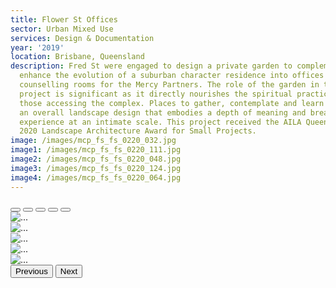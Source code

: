 ```yaml
---
title: Flower St Offices
sector: Urban Mixed Use
services: Design & Documentation
year: '2019'
location: Brisbane, Queensland
description: Fred St were engaged to design a private garden to complement and
  enhance the evolution of a suburban character residence into offices and
  counselling rooms for the Mercy Partners. The role of the garden in this
  project is significant as it directly nourishes the spiritual practice of
  those accessing the complex. Places to gather, contemplate and learn all form
  an overall landscape design that embodies a depth of meaning and breadth of
  experience at an intimate scale. This project received the AILA Queensland
  2020 Landscape Architecture Award for Small Projects.
image: /images/mcp_fs_fs_0220_032.jpg
image1: /images/mcp_fs_fs_0220_111.jpg
image2: /images/mcp_fs_fs_0220_048.jpg
image3: /images/mcp_fs_fs_0220_124.jpg
image4: /images/mcp_fs_fs_0220_064.jpg
---
```


<div
    id="carouselFlowerStOffices"
    class="carousel slide relative"
    data-bs-ride="carousel"
  >
    <!-- Indicators -->
  <div
      class="carousel-indicators"
    >
    <button
      type="button"
      data-bs-target="#carouselFlowerStOffices"
      data-bs-slide-to="0"
      class="active"
      aria-current="true"
      aria-label="Slide 1"
    ></button>
    <button
      type="button"
      data-bs-target="#carouselFlowerStOffices"
      data-bs-slide-to="1"
      aria-label="Slide 2"
    ></button>
    <button
      type="button"
      data-bs-target="#carouselFlowerStOffices"
      data-bs-slide-to="2"
      aria-label="Slide 3"
    ></button>
    <button
      type="button"
      data-bs-target="#carouselFlowerStOffices"
      data-bs-slide-to="3"
      aria-label="Slide 4"
    ></button>
    <button
      type="button"
      data-bs-target="#carouselFlowerStOffices"
      data-bs-slide-to="4"
      aria-label="Slide 5"
    ></button>
  </div>
  <!-- Slides -->
  <div class="carousel-inner relative w-full overflow-hidden aspect-video">
    <div class="carousel-item active">
      <img
        src="/images/mcp_fs_fs_0220_032.jpg"
        class="block w-full"
        alt="..."
      />
    </div>
    <div class="carousel-item">
      <img
        src="/images/mcp_fs_fs_0220_111.jpg"
        class="block w-full"
        alt="..."
      />
    </div>
    <div class="carousel-item">
      <img
        src="/images/mcp_fs_fs_0220_048.jpg"
        class="block w-full"
        alt="..."
      />
    </div>
    <div class="carousel-item">
      <img
        src="/images/mcp_fs_fs_0220_124.jpg"
        class="block w-full"
        alt="..."
      />
    </div>
    <div class="carousel-item">
      <img
        src="/images/mcp_fs_fs_0220_064.jpg"
        class="block w-full"
        alt="..."
      />
    </div>
  </div>
    <!-- Controls -->
    <button
      class="carousel-control-prev"
      type="button"
      data-bs-target="#carouselFlowerStOffices"
      data-bs-slide="prev"
    >
      <span
        class="carousel-control-prev-icon inline-block bg-no-repeat"
        aria-hidden="true"
      ></span>
      <span class="visually-hidden">Previous</span>
    </button>
    <button
      class="carousel-control-next"
      type="button"
      data-bs-target="#carouselFlowerStOffices"
      data-bs-slide="next"
    >
      <span
        class="carousel-control-next-icon inline-block bg-no-repeat"
        aria-hidden="true"
      ></span>
      <span class="visually-hidden">Next</span>
    </button>
</div>
